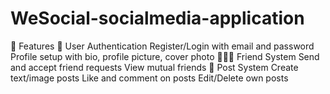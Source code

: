 # WeSocial-socialmedia-application
🚀 Features 👤 User Authentication  Register/Login with email and password  Profile setup with bio, profile picture, cover photo  🧑‍🤝‍🧑 Friend System  Send and accept friend requests  View mutual friends  📝 Post System  Create text/image posts  Like and comment on posts  Edit/Delete own posts  
